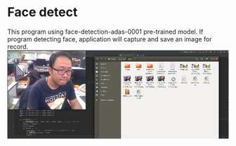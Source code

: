 # Face detect
This program using face-detection-adas-0001 pre-trained model. If program detecting face, application will capture and save an image for record.
![image](https://github.com/jaytkkmn/Facedetect/blob/master/face-detect.png)
